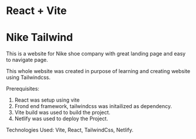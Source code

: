 # React + Vite

# Nike Tailwind

This is a website for Nike shoe company with great landing page and easy to navigate page.

This whole website was created in purpose of learning and creating website using Tailwindcss.

Prerequisites:
1. React was setup using vite
2. Frond end framework, tailwindcss was initailized as dependency.
3. Vite build was used to build the project.
4. Netlify was used to deploy the Project.

Technologies Used: 
Vite, 
React, 
TailwindCss, 
Netlify.

